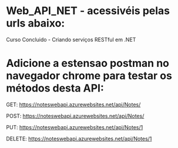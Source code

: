 # Web_API_NET - acessivéis pelas urls abaixo:
Curso Concluido - Criando serviços RESTful em .NET

# Adicione a estensao postman no navegador chrome para testar os métodos desta API:
  
  GET: https://noteswebapi.azurewebsites.net/api/Notes/
  
  POST: https://noteswebapi.azurewebsites.net/api/Notes/
  
  PUT: https://noteswebapi.azurewebsites.net/api/Notes/1
  
  DELETE: https://noteswebapi.azurewebsites.net/api/Notes/1
